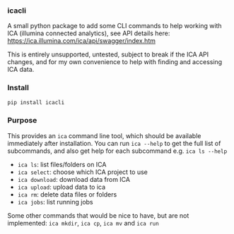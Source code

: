 ### icacli
A small python package to add some CLI commands to help working with ICA 
(illumina connected analytics), see API details here: 
https://ica.illumina.com/ica/api/swagger/index.htm

This is entirely unsupported, untested, subject to break if the ICA API changes,
and for my own convenience to help with finding and accessing ICA data.

### Install
```sh
pip install icacli
```

### Purpose
This provides an `ica` command line tool, which should be available immediately
after installation. You can run `ica --help` to get the full list of subcommands,
and also get help for each subcommand e.g. `ica ls --help`

 - `ica ls`: list files/folders on ICA
 - `ica select`: choose which ICA project to use
 - `ica download`: download data from ICA
 - `ica upload`: upload data to ica
 - `ica rm`: delete data files or folders
 - `ica jobs`: list running jobs

Some other commands that would be nice to have, but are not implemented: 
`ica mkdir`, `ica cp`, `ica mv` and `ica run`
